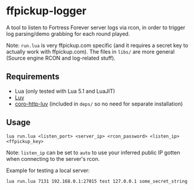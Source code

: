 ffpickup-logger
===============

A tool to listen to Fortress Forever server logs via rcon, in order to trigger log parsing/demo grabbing for each round played.

Note: `run.lua` is very ffpickup.com specific (and it requires a secret key to actually work with ffpickup.com). The files in `libs/` are more general (Source engine RCON and log-related stuff).

## Requirements

- Lua (only tested with Lua 5.1 and LuaJIT)
- [Luv](https://github.com/luvit/luv)
- [coro-http-luv](https://github.com/squeek502/coro-http-luv) (included in `deps/` so no need for separate installation)

## Usage

```
lua run.lua <listen_port> <server_ip> <rcon_password> <listen_ip> <ffpickup_key>
```

Note: `listen_ip` can be set to `auto` to use your inferred public IP gotten when connecting to the server's rcon.

Example for testing a local server:

```
lua run.lua 7131 192.168.0.1:27015 test 127.0.0.1 some_secret_string
```
